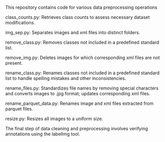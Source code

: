 This repository contains code for various data preprocessing operations

class_counts.py: Retrieves class counts to assess necessary dataset modifications.

img_sep.py: Separates images and xml files into distinct folders.

remove_class.py: Removes classes not included in a predefined standard list.

remove_img.py: Deletes images for which corresponding xml files are not present.

rename_class.py: Renames classes not included in a predefined standard list to handle spelling mistakes and other inconsistencies.

rename_files.py: Standardizes file names by removing special characters and converts images to .jpg format; updates corresponding xml files.

rename_parquet_data.py: Renames image and xml files extracted from parquet files.

resize.py: Resizes all images to a uniform size.

The final step of data cleaning and preprocessing involves verifying annotations using the labelImg tool.

